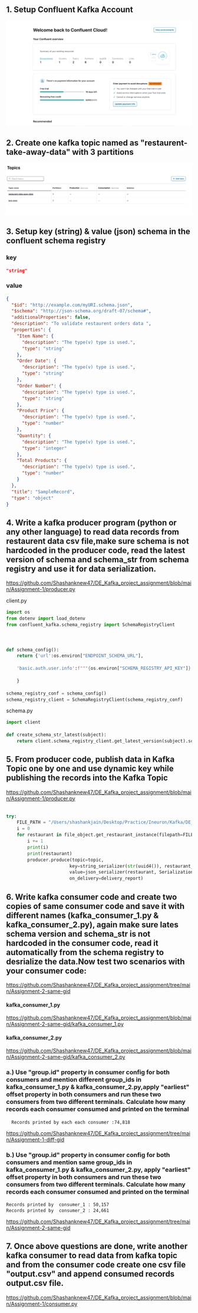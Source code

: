 ## 1. Setup Confluent Kafka Account

![solution link](screenshots/kafka_account.png)

## 2. Create one kafka topic named as "restaurent-take-away-data" with 3 partitions

![solution link](screenshots/Kafka_topic_with_3_partitions.png)

## 3. Setup key (string) & value (json) schema in the confluent schema registry

### key

```json
"string"
```

### value

```json
{
  "$id": "http://example.com/myURI.schema.json",
  "$schema": "http://json-schema.org/draft-07/schema#",
  "additionalProperties": false,
  "description": "To validate restaurent orders data ",
  "properties": {
    "Item Name": {
      "description": "The type(v) type is used.",
      "type": "string"
    },
    "Order Date": {
      "description": "The type(v) type is used.",
      "type": "string"
    },
    "Order Number": {
      "description": "The type(v) type is used.",
      "type": "string"
    },
    "Product Price": {
      "description": "The type(v) type is used.",
      "type": "number"
    },
    "Quantity": {
      "description": "The type(v) type is used.",
      "type": "integer"
    },
    "Total Products": {
      "description": "The type(v) type is used.",
      "type": "number"
    }
  },
  "title": "SampleRecord",
  "type": "object"
}
```

## 4. Write a kafka producer program (python or any other language) to read data records from restaurent data csv file,make sure schema is not hardcoded in the producer code, read the latest version of schema and schema_str from schema registry and use it for data serialization.

https://github.com/Shashanknew47/DE_Kafka_project_assignment/blob/main/Assignment-1/producer.py

client.py

```python
import os
from dotenv import load_dotenv
from confluent_kafka.schema_registry import SchemaRegistryClient



def schema_config():
    return {'url':os.environ["ENDPOINT_SCHEMA_URL"],

    'basic.auth.user.info':f"""{os.environ["SCHEMA_REGISTRY_API_KEY"]}:{os.environ["SCHEMA_REGISTRY_API_SECRET"]}"""

    }

schema_registry_conf = schema_config()
schema_registry_client = SchemaRegistryClient(schema_registry_conf)

```

schema.py

```python
import client

def create_schema_str_latest(subject):
    return client.schema_registry_client.get_latest_version(subject).schema.schema_str

```

## 5. From producer code, publish data in Kafka Topic one by one and use dynamic key while publishing the records into the Kafka Topic

https://github.com/Shashanknew47/DE_Kafka_project_assignment/blob/main/Assignment-1/producer.py

```python

try:
    FILE_PATH = "/Users/shashankjain/Desktop/Practice/Ineuron/Kafka/DE_Kafka_project_assignment/Assignment-1/restaurant_orders.csv"
    i = 0
    for restaurant in file_object.get_restaurant_instance(filepath=FILE_PATH):
        i += 1
        print(i)
        print(restaurant)
        producer.produce(topic=topic,
                        key=string_serializer(str(uuid4()), restaurant_to_dict),
                        value=json_serializer(restaurant, SerializationContext(topic, MessageField.VALUE)),
                        on_delivery=delivery_report)

```

## 6. Write kafka consumer code and create two copies of same consumer code and save it with different names (kafka_consumer_1.py & kafka_consumer_2.py), again make sure lates schema version and schema_str is not hardcoded in the consumer code, read it automatically from the schema registry to desrialize the data.Now test two scenarios with your consumer code:

https://github.com/Shashanknew47/DE_Kafka_project_assignment/tree/main/Assignment-2-same-gid

#### kafka_consumer_1.py

https://github.com/Shashanknew47/DE_Kafka_project_assignment/blob/main/Assignment-2-same-gid/kafka_consumer_1.py

#### kafka_consumer_2.py

https://github.com/Shashanknew47/DE_Kafka_project_assignment/blob/main/Assignment-2-same-gid/kafka_consumer_2.py

### a.) Use "group.id" property in consumer config for both consumers and mention different group_ids in kafka_consumer_1.py & kafka_consumer_2.py,apply "earliest" offset property in both consumers and run these two consumers from two different terminals. Calculate how many records each consumer consumed and printed on the terminal

```
  Records printed by each each consumer :74,818
```

https://github.com/Shashanknew47/DE_Kafka_project_assignment/tree/main/Assignment-1-diff-gid

### b.) Use "group.id" property in consumer config for both consumers and mention same group_ids in kafka_consumer_1.py & kafka_consumer_2.py, apply "earliest" offset property in both consumers and run these two consumers from two different terminals. Calculate how many records each consumer consumed and printed on the terminal

```
Records printed by  consumer_1 : 50,157
Records printed by  consumer_2 : 24,661

```

https://github.com/Shashanknew47/DE_Kafka_project_assignment/tree/main/Assignment-2-same-gid

## 7. Once above questions are done, write another kafka consumer to read data from kafka topic and from the consumer code create one csv file "output.csv" and append consumed records output.csv file.

https://github.com/Shashanknew47/DE_Kafka_project_assignment/blob/main/Assignment-1/consumer.py
